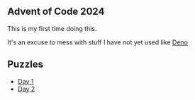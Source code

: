 ## Advent of Code 2024

This is my first time doing this.

It's an excuse to mess with stuff I have not yet used like [Deno](https://docs.deno.com/runtime/getting_started/installation/)


## Puzzles

- [Day 1](day_01)
- [Day 2](day_02)
